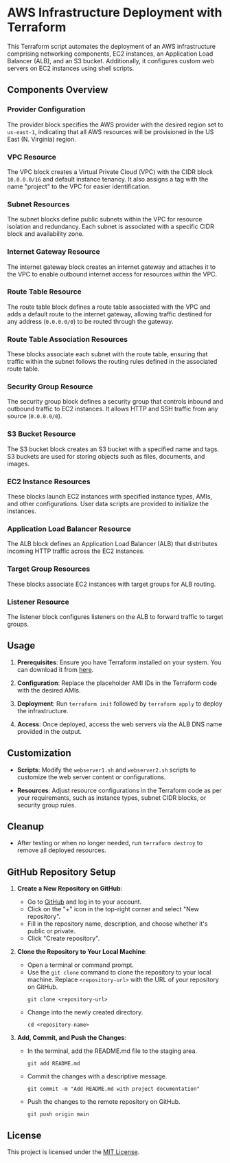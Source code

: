 # AWS Infrastructure Deployment with Terraform

This Terraform script automates the deployment of an AWS infrastructure comprising networking components, EC2 instances, an Application Load Balancer (ALB), and an S3 bucket. Additionally, it configures custom web servers on EC2 instances using shell scripts.

## Components Overview

### Provider Configuration
The provider block specifies the AWS provider with the desired region set to `us-east-1`, indicating that all AWS resources will be provisioned in the US East (N. Virginia) region.

### VPC Resource
The VPC block creates a Virtual Private Cloud (VPC) with the CIDR block `10.0.0.0/16` and default instance tenancy. It also assigns a tag with the name "project" to the VPC for easier identification.

### Subnet Resources
The subnet blocks define public subnets within the VPC for resource isolation and redundancy. Each subnet is associated with a specific CIDR block and availability zone.

### Internet Gateway Resource
The internet gateway block creates an internet gateway and attaches it to the VPC to enable outbound internet access for resources within the VPC.

### Route Table Resource
The route table block defines a route table associated with the VPC and adds a default route to the internet gateway, allowing traffic destined for any address (`0.0.0.0/0`) to be routed through the gateway.

### Route Table Association Resources
These blocks associate each subnet with the route table, ensuring that traffic within the subnet follows the routing rules defined in the associated route table.

### Security Group Resource
The security group block defines a security group that controls inbound and outbound traffic to EC2 instances. It allows HTTP and SSH traffic from any source (`0.0.0.0/0`).

### S3 Bucket Resource
The S3 bucket block creates an S3 bucket with a specified name and tags. S3 buckets are used for storing objects such as files, documents, and images.

### EC2 Instance Resources
These blocks launch EC2 instances with specified instance types, AMIs, and other configurations. User data scripts are provided to initialize the instances.

### Application Load Balancer Resource
The ALB block defines an Application Load Balancer (ALB) that distributes incoming HTTP traffic across the EC2 instances.

### Target Group Resources
These blocks associate EC2 instances with target groups for ALB routing.

### Listener Resource
The listener block configures listeners on the ALB to forward traffic to target groups.

## Usage

1. **Prerequisites**: Ensure you have Terraform installed on your system. You can download it from [here](https://www.terraform.io/downloads.html).

2. **Configuration**: Replace the placeholder AMI IDs in the Terraform code with the desired AMIs.

3. **Deployment**: Run `terraform init` followed by `terraform apply` to deploy the infrastructure.

4. **Access**: Once deployed, access the web servers via the ALB DNS name provided in the output.

## Customization

- **Scripts**: Modify the `webserver1.sh` and `webserver2.sh` scripts to customize the web server content or configurations.

- **Resources**: Adjust resource configurations in the Terraform code as per your requirements, such as instance types, subnet CIDR blocks, or security group rules.

## Cleanup

- After testing or when no longer needed, run `terraform destroy` to remove all deployed resources.

## GitHub Repository Setup

1. **Create a New Repository on GitHub**:
   - Go to [GitHub](https://github.com/) and log in to your account.
   - Click on the "+" icon in the top-right corner and select "New repository".
   - Fill in the repository name, description, and choose whether it's public or private.
   - Click "Create repository".

2. **Clone the Repository to Your Local Machine**:
   - Open a terminal or command prompt.
   - Use the `git clone` command to clone the repository to your local machine. Replace `<repository-url>` with the URL of your repository on GitHub.
     ```
     git clone <repository-url>
     ```
   - Change into the newly created directory.
     ```
     cd <repository-name>
     ```

3. **Add, Commit, and Push the Changes**:
   - In the terminal, add the README.md file to the staging area.
     ```
     git add README.md
     ```
   - Commit the changes with a descriptive message.
     ```
     git commit -m "Add README.md with project documentation"
     ```
   - Push the changes to the remote repository on GitHub.
     ```
     git push origin main
     ```

## License

This project is licensed under the [MIT License](LICENSE).
